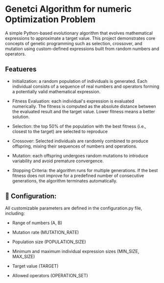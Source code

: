 # Genetci Algorithm for numeric Optimization Problem 
A simple Python-based evolutionary algorithm that evolves mathematical expressions to approximate a target value. This project demonstrates core concepts of genetic programming such as selection, crossover, and mutation using custom-defined expressions built from random numbers and operators.

## Featueres
- Initialization: a random population of individuals is generated. Each individual consists of a sequence of real numbers and operators forming a potentially valid mathematical expression.

- Fitness Evaluation: each individual's expression is evaluated numerically. The fitness is computed as the absolute distance between the evaluated result and the target value. Lower fitness means a better solution.

- Selection: the top 50% of the population with the best fitness (i.e., closest to the target) are selected to reproduce

- Crossover: Selected individuals are randomly combined to produce offspring, mixing their sequences of numbers and operations.

- Mutation: each offspring undergoes random mutations to introduce variability and avoid premature convergence.

 - Stopping Criteria: the algorithm runs for multiple generations. If the best fitness does not improve for a predefined number of consecutive generations, the algorithm terminates automatically.

## 📌 Configuration: 
All customizable parameters are defined in the configuration.py file, including:

- Range of numbers (A, B)

- Mutation rate (MUTATION_RATE)

- Population size (POPULATION_SIZE)

- Minimum and maximum individual expression sizes (MIN_SIZE, MAX_SIZE)

- Target value (TARGET)

- Allowed operators (OPERATION_SET)

